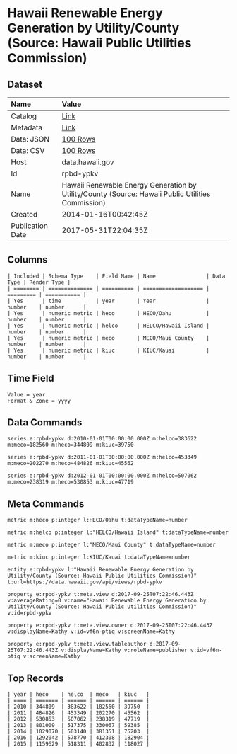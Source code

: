 # Hawaii Renewable Energy Generation by Utility/County (Source: Hawaii Public Utilities Commission)

## Dataset

| Name | Value |
| :--- | :---- |
| Catalog | [Link](https://catalog.data.gov/dataset/hawaii-renewable-energy-generation-by-utility-county-source-hawaii-public-utilities-commis) |
| Metadata | [Link](https://data.hawaii.gov/api/views/rpbd-ypkv) |
| Data: JSON | [100 Rows](https://data.hawaii.gov/api/views/rpbd-ypkv/rows.json?max_rows=100) |
| Data: CSV | [100 Rows](https://data.hawaii.gov/api/views/rpbd-ypkv/rows.csv?max_rows=100) |
| Host | data.hawaii.gov |
| Id | rpbd-ypkv |
| Name | Hawaii Renewable Energy Generation by Utility/County (Source: Hawaii Public Utilities Commission) |
| Created | 2014-01-16T00:42:45Z |
| Publication Date | 2017-05-31T22:04:35Z |

## Columns

```ls
| Included | Schema Type    | Field Name | Name                | Data Type | Render Type |
| ======== | ============== | ========== | =================== | ========= | =========== |
| Yes      | time           | year       | Year                | number    | number      |
| Yes      | numeric metric | heco       | HECO/Oahu           | number    | number      |
| Yes      | numeric metric | helco      | HELCO/Hawaii Island | number    | number      |
| Yes      | numeric metric | meco       | MECO/Maui County    | number    | number      |
| Yes      | numeric metric | kiuc       | KIUC/Kauai          | number    | number      |
```

## Time Field

```ls
Value = year
Format & Zone = yyyy
```

## Data Commands

```ls
series e:rpbd-ypkv d:2010-01-01T00:00:00.000Z m:helco=383622 m:meco=182560 m:heco=344809 m:kiuc=39750

series e:rpbd-ypkv d:2011-01-01T00:00:00.000Z m:helco=453349 m:meco=202270 m:heco=484826 m:kiuc=45562

series e:rpbd-ypkv d:2012-01-01T00:00:00.000Z m:helco=507062 m:meco=238319 m:heco=530853 m:kiuc=47719
```

## Meta Commands

```ls
metric m:heco p:integer l:HECO/Oahu t:dataTypeName=number

metric m:helco p:integer l:"HELCO/Hawaii Island" t:dataTypeName=number

metric m:meco p:integer l:"MECO/Maui County" t:dataTypeName=number

metric m:kiuc p:integer l:KIUC/Kauai t:dataTypeName=number

entity e:rpbd-ypkv l:"Hawaii Renewable Energy Generation by Utility/County (Source: Hawaii Public Utilities Commission)" t:url=https://data.hawaii.gov/api/views/rpbd-ypkv

property e:rpbd-ypkv t:meta.view d:2017-09-25T07:22:46.443Z v:averageRating=0 v:name="Hawaii Renewable Energy Generation by Utility/County (Source: Hawaii Public Utilities Commission)" v:id=rpbd-ypkv

property e:rpbd-ypkv t:meta.view.owner d:2017-09-25T07:22:46.443Z v:displayName=Kathy v:id=vf6n-ptiq v:screenName=Kathy

property e:rpbd-ypkv t:meta.view.tableauthor d:2017-09-25T07:22:46.443Z v:displayName=Kathy v:roleName=publisher v:id=vf6n-ptiq v:screenName=Kathy
```

## Top Records

```ls
| year | heco    | helco  | meco   | kiuc   | 
| ==== | ======= | ====== | ====== | ====== | 
| 2010 | 344809  | 383622 | 182560 | 39750  | 
| 2011 | 484826  | 453349 | 202270 | 45562  | 
| 2012 | 530853  | 507062 | 238319 | 47719  | 
| 2013 | 801009  | 517375 | 330067 | 59385  | 
| 2014 | 1029070 | 503140 | 381351 | 75203  | 
| 2016 | 1292042 | 578770 | 412308 | 182904 | 
| 2015 | 1159629 | 518311 | 402832 | 118027 | 
```